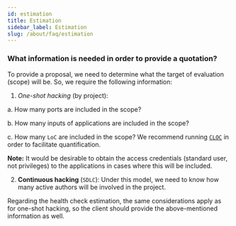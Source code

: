 ```yaml
---
id: estimation
title: Estimation
sidebar_label: Estimation
slug: /about/faq/estimation
---
```


### What information is needed in order to provide a quotation?

To provide a proposal,
we need to determine
what the target of evaluation (scope) will be.
So,
we require the following information:

1. *One-shot hacking* (by project):

  a. How many ports are included in the scope?

  b. How many inputs of applications
  are included in the scope?

  c. How many `LoC` are included in the scope?
  We recommend running
  [`CLOC`](https://github.com/AlDanial/cloc)
  in order to facilitate quantification.

**Note:**
It would be desirable to obtain
the access credentials
(standard user, not privileges)
to the applications in cases
where this will be included.

2. **Continuous hacking** (`SDLC`):
Under this model,
we need to know how many active authors
will be involved in the project.

Regarding the health check estimation,
the same considerations apply
as for one-shot hacking,
so the client should provide
the above-mentioned information as well.
